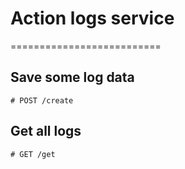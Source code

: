 # Action logs service
==========================

## Save some log data

```
# POST /create

```

## Get all logs

```
# GET /get

```